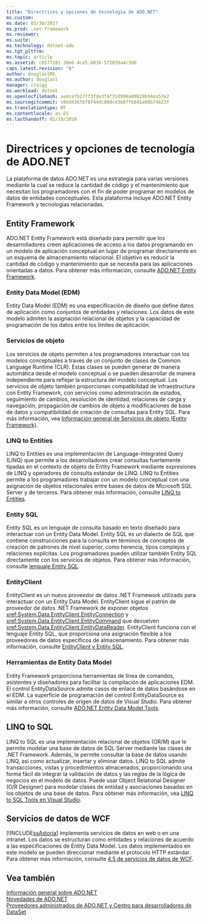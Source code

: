 ```yaml
---
title: "Directrices y opciones de tecnología de ADO.NET"
ms.custom: 
ms.date: 03/30/2017
ms.prod: .net-framework
ms.reviewer: 
ms.suite: 
ms.technology: dotnet-ado
ms.tgt_pltfrm: 
ms.topic: article
ms.assetid: c8577281-38e6-4ce5-b036-572039a4c3d8
caps.latest.revision: "6"
author: douglaslMS
ms.author: douglasl
manager: craigg
ms.workload: dotnet
ms.openlocfilehash: aa4cefb27ff3fde3f4f31d996a80b19b94ea57e2
ms.sourcegitcommit: c0dd436f6f8f44dc80dc43b07f6841a00b74b23f
ms.translationtype: MT
ms.contentlocale: es-ES
ms.lasthandoff: 01/19/2018
---
```

# <a name="adonet-technology-options-and-guidelines"></a>Directrices y opciones de tecnología de ADO.NET
La plataforma de datos ADO.NET es una estrategia para varias versiones mediante la cual se reduce la cantidad de código y el mantenimiento que necesitan los programadores con el fin de poder programar en modelos de datos de entidades conceptuales. Esta plataforma incluye ADO.NET Entity Framework y tecnologías relacionadas.  
  
## <a name="entity-framework"></a>Entity Framework  
 ADO.NET Entity Framework está diseñado para permitir que los desarrolladores creen aplicaciones de acceso a los datos programando en un modelo de aplicación conceptual en lugar de programar directamente en un esquema de almacenamiento relacional. El objetivo es reducir la cantidad de código y mantenimiento que se necesita para las aplicaciones orientadas a datos. Para obtener más información, consulte [ADO.NET Entity Framework](../../../../docs/framework/data/adonet/ef/index.md).  
  
### <a name="entity-data-model-edm"></a>Entity Data Model (EDM)  
 Entity Data Model (EDM) es una especificación de diseño que define datos de aplicación como conjuntos de entidades y relaciones. Los datos de este modelo admiten la asignación relacional de objetos y la capacidad de programación de los datos entre los límites de aplicación.  
  
### <a name="object-services"></a>Servicios de objeto  
 Los servicios de objeto permiten a los programadores interactuar con los modelos conceptuales a través de un conjunto de clases de Common Language Runtime (CLR). Estas clases se pueden generar de manera automática desde el modelo conceptual o se pueden desarrollar de manera independiente para reflejar la estructura del modelo conceptual. Los servicios de objeto también proporcionan compatibilidad de infraestructura con Entity Framework, con servicios como administración de estados, seguimiento de cambios, resolución de identidad, relaciones de carga y navegación, propagación de cambios de objeto a modificaciones de base de datos y compatibilidad de creación de consultas para Entity SQL. Para más información, vea [Información general de Servicios de objeto (Entity Framework)](http://msdn.microsoft.com/library/43014cf9-c9cb-4538-bfbb-197820b60038).  
  
### <a name="linq-to-entities"></a>LINQ to Entities  
 LINQ to Entities es una implementación de Language-Integrated Query (LINQ) que permite a los desarrolladores crear consultas fuertemente tipadas en el contexto de objeto de Entity Framework mediante expresiones de LINQ y operadores de consulta estándar de LINQ. LINQ to Entities permite a los programadores trabajar con un modelo conceptual con una asignación de objetos relacionales entre bases de datos de Microsoft SQL Server y de terceros. Para obtener más información, consulte [LINQ to Entities](../../../../docs/framework/data/adonet/ef/language-reference/linq-to-entities.md).  
  
### <a name="entity-sql"></a>Entity SQL  
 Entity SQL es un lenguaje de consulta basado en texto diseñado para interactuar con un Entity Data Model. Entity SQL es un dialecto de SQL que contiene construcciones para la consulta en términos de conceptos de creación de patrones de nivel superior, como herencia, tipos complejos y relaciones explícitas. Los programadores pueden utilizar también Entity SQL directamente con los servicios de objetos. Para obtener más información, consulte [lenguaje Entity SQL](../../../../docs/framework/data/adonet/ef/language-reference/entity-sql-language.md).  
  
### <a name="entityclient"></a>EntityClient  
 EntityClient es un nuevo proveedor de datos .NET Framework utilizado para interactuar con un Entity Data Model. EntityClient sigue el patrón de proveedor de datos .NET Framework de exponer objetos <xref:System.Data.EntityClient.EntityConnection> y <xref:System.Data.EntityClient.EntityCommand> que devuelven <xref:System.Data.EntityClient.EntityDataReader>. EntityClient funciona con el lenguaje Entity SQL, que proporciona una asignación flexible a los proveedores de datos específicos de almacenamiento. Para obtener más información, consulte [EntityClient y Entity SQL](http://msdn.microsoft.com/library/49202ab9-ac98-4b4b-a05c-140e422bf527).  
  
### <a name="entity-data-model-tools"></a>Herramientas de Entity Data Model  
 Entity Framework proporciona herramientas de línea de comandos, asistentes y diseñadores para facilitar la compilación de aplicaciones EDM. El control EntityDataSource admite casos de enlace de datos basándose en el EDM. La superficie de programación del control EntityDataSource es similar a otros controles de origen de datos de Visual Studio. Para obtener más información, consulte [ADO.NET Entity Data Model Tools](http://msdn.microsoft.com/library/91076853-0881-421b-837a-f582f36be527).  
  
## <a name="linq-to-sql"></a>LINQ to SQL  
 LINQ to SQL es una implementación relacional de objetos (OR/M) que le permite modelar una base de datos de SQL Server mediante las clases de .NET Framework. Además, le permite consultar la base de datos usando LINQ, así como actualizar, insertar y eliminar datos. LINQ to SQL admite transacciones, vistas y procedimientos almacenados, proporcionando una forma fácil de integrar la validación de datos y las reglas de la lógica de negocios en el modelo de datos. Puede usar Object Relational Designer (O/R Designer) para modelar clases de entidad y asociaciones basadas en los objetos de una base de datos. Para obtener más información, vea [LINQ to SQL Tools en Visual Studio](/visualstudio/data-tools/linq-to-sql-tools-in-visual-studio2).  
  
## <a name="wcf-data-services"></a>Servicios de datos de WCF  
 [!INCLUDE[ssAstoria](../../../../includes/ssastoria-md.md)] implementa servicios de datos en web o en una intranet. Los datos se estructuran como entidades y relaciones de acuerdo a las especificaciones de Entity Data Model. Los datos implementados en este modelo se pueden direccionar mediante el protocolo HTTP estándar. Para obtener más información, consulte [4.5 de servicios de datos de WCF](../../../../docs/framework/data/wcf/index.md).  
  
## <a name="see-also"></a>Vea también  
 [Información general sobre ADO.NET](../../../../docs/framework/data/adonet/ado-net-overview.md)  
 [Novedades de ADO.NET](../../../../docs/framework/data/adonet/whats-new.md)  
 [Proveedores administrados de ADO.NET y Centro para desarrolladores de DataSet](http://go.microsoft.com/fwlink/?LinkId=217917)

